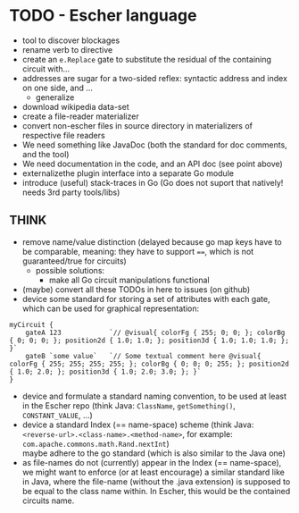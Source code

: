 # TODO - Escher language

* tool to discover blockages
* rename verb to directive
* create an `e.Replace` gate to substitute the residual of the containing circuit with…
* addresses are sugar for a two-sided reflex:
  syntactic address and index on one side, and ...
	* generalize
* download wikipedia data-set
* create a file-reader materializer
* convert non-escher files in source directory in materializers of respective file readers
* We need something like JavaDoc (both the standard for doc comments, and the tool)
* We need documentation in the code, and an API doc (see point above)
* externalizethe plugin interface into a separate Go module
* introduce (useful) stack-traces in Go (Go does not suport that natively! needs 3rd party tools/libs)

## THINK

* remove name/value distinction (delayed because go map keys have to be comparable, meaning: they have to support `==`, which is not guaranteed/true for circuits)
	* possible solutions:
		* make all Go circuit manipulations functional
* (maybe) convert all these TODOs in here to issues (on github)
* device some standard for storing a set of attributes with each gate,
  which can be used for graphical representation:
```escher
myCircuit {
	gateA 123            `// @visual{ colorFg { 255; 0; 0; }; colorBg { 0; 0; 0; }; position2d { 1.0; 1.0; }; position3d { 1.0; 1.0; 1.0; }; }`
	gateB `some value`   `// Some textual comment here @visual{ colorFg { 255; 255; 255; 255; }; colorBg { 0; 0; 0; 255; }; position2d { 1.0; 2.0; }; position3d { 1.0; 2.0; 3.0; }; }`
}
```
* device and formulate a standard naming convention,
  to be used at least in the Escher repo
  (think Java: `ClassName`, `getSomething()`, `CONSTANT_VALUE`, ...)
* device a standard Index (== name-space) scheme
  (think Java: `<reverse-url>.<class-name>.<method-name>`,
  for example: `com.apache.commons.math.Rand.nextInt`)  
  maybe adhere to the go standard (which is also similar to the Java one)
* as file-names do not (currently) appear in the Index (== name-space),
  we might want to enforce (or at least encourage) a similar standard like in Java,
  where the file-name (without the .java extension)
  is supposed to be equal to the class name within.
  In Escher, this would be the contained circuits name.
